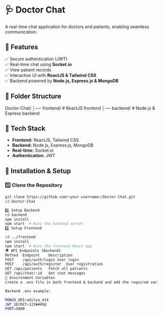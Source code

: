 # 🩺 Doctor Chat  
A real-time chat application for doctors and patients, enabling seamless communication.

## 📌 Features
✅ Secure authentication (JWT)  
✅ Real-time chat using **Socket.io**  
✅ View patient records  
✅ Interactive UI with **ReactJS & Tailwind CSS**  
✅ Backend powered by **Node.js, Express.js & MongoDB**  

## 📂 Folder Structure
Doctor-Chat/ │── frontend/ # ReactJS frontend │── backend/ # Node.js & Express backend


## 🚀 Tech Stack
- **Frontend:** ReactJS, Tailwind CSS  
- **Backend:** Node.js, Express.js, MongoDB  
- **Real-time:** Socket.io  
- **Authentication:** JWT  

## 🔧 Installation & Setup

### 1️⃣ Clone the Repository
```sh
git clone https://github.com/<your-username>/Doctor-Chat.git
cd Doctor-Chat

2️⃣ Setup Backend
cd backend
npm install
npm start  # Runs the backend server
3️⃣ Setup Frontend

cd ../frontend
npm install
npm start  # Runs the frontend React app
🌍 API Endpoints (Backend)
Method	Endpoint	Description
POST	/api/auth/login	User login
POST	/api/auth/register	User registration
GET	/api/patients	Fetch all patients
GET	/api/chat/:id	Get chat messages
📜 Environment Variables
Create a .env file in both frontend & backend and add the required variables.

Backend .env example:

MONGO_URI=aditya_414
JWT_SECRET=123##45@
PORT=5000
